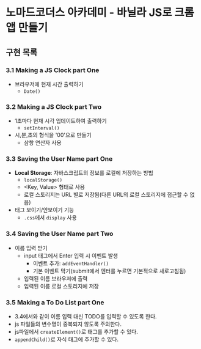 # 노마드코더스 아카데미 - 바닐라 JS로 크롬 앱 만들기

## 구현 목록
### 3.1 Making a JS Clock part One
- 브라우저에 현재 시간 출력하기
    - `Date()`

### 3.2 Making a JS Clock part Two
- 1초마다 현재 시각 업데이트하여 출력하기
    - `setInterval()`
- 시,분,초의 형식을 '00'으로 만들기
    - 삼항 연산자 사용

### 3.3 Saving the User Name part One
- **Local Storage**: 자바스크립트의 정보를 로컬에 저장하는 방법
    - `localStorage()`
    - <Key, Value> 형태로 사용
    - 로컬 스토리지는 URL 별로 저장됨(다른 URL의 로컬 스토리지에 접근할 수 없음)
- 태그 보이기/안보이기 기능
    - `.css`에서 `display` 사용


### 3.4 Saving the User Name part Two
- 이름 입력 받기
    - input 태그에서 Enter 입력 시 이벤트 발생
        - 이벤트 추가: `addEventHandler()`
        - 기본 이벤트 막기(submit에서 엔터를 누르면 기본적으로 새로고침됨)
    - 입력된 이름 브라우저에 출력
    - 입력된 이름 로컬 스토리지에 저장


### 3.5 Making a To Do List part One
- 3.4에서와 같이 이름 입력 대신 TODO를 입력할 수 있도록 한다.
- js 파일들의 변수명이 중복되지 않도록 주의한다.
- js파일에서 `createElement()`로 태그를 추가할 수 있다.
- `appendChild()`로 자식 태그에 추가할 수 있다.